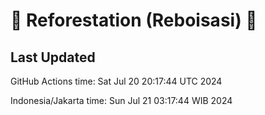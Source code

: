 
# 🌳 Reforestation (Reboisasi) 🌲

## Last Updated

GitHub Actions time: Sat Jul 20 20:17:44 UTC 2024

Indonesia/Jakarta time: Sun Jul 21 03:17:44 WIB 2024

